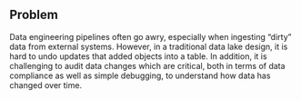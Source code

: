 ## Problem

Data engineering pipelines often go awry, especially when ingesting “dirty” data from external systems. However, in a traditional data lake design, it is hard to undo updates that added objects into a table. In addition, it is challenging to audit data changes which are critical, both in terms of data compliance as well as simple debugging, to understand how data has changed over time.
<!--stackedit_data:
eyJoaXN0b3J5IjpbLTE3MjA0MzAzOTIsLTIwODg3NDY2MTIsLT
E1NzQ2Mjg2MjEsLTc2NjQ1MDE2NCw4NjU1Njc2NjIsNTIzMjEy
NzQ3LC0xODAwNTI3MjkyLC0xMjkwNDIwOTc2LC0xODgxMzU4MD
M3LDg1NzA5OTIyMCwtMTg0MDkxMjY1OCwxMzkwMjczNDA3LC0x
NDkwNzY0NDc1LC00NDQ4NzU1ODMsMTA0NDM1NzU4OSwtMTk5NT
U5MTYyMSwxNzk3MjQ3OTE2LDE4OTcxNzM5MzEsOTkyOTg0ODg5
LC0xMTY4MDI0OTA5XX0=
-->